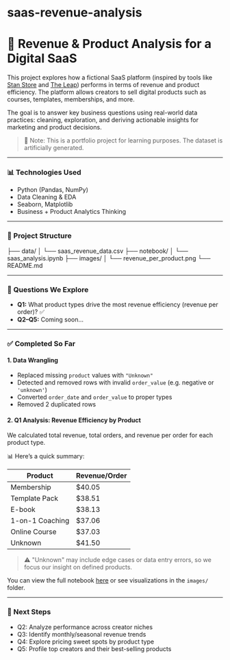 # saas-revenue-analysis

# 💼 Revenue & Product Analysis for a Digital SaaS

This project explores how a fictional SaaS platform (inspired by tools like [Stan Store](https://www.stan.store/) and [The Leap](https://www.theleap.co/)) performs in terms of revenue and product efficiency. The platform allows creators to sell digital products such as courses, templates, memberships, and more.

The goal is to answer key business questions using real-world data practices: cleaning, exploration, and deriving actionable insights for marketing and product decisions.

> 📌 Note: This is a portfolio project for learning purposes. The dataset is artificially generated.

---

### 📊 Technologies Used
- Python (Pandas, NumPy)
- Data Cleaning & EDA
- Seaborn, Matplotlib
- Business + Product Analytics Thinking

---

### 📁 Project Structure
├── data/
│ └── saas_revenue_data.csv
├── notebook/
│ └── saas_analysis.ipynb
├── images/
│ └── revenue_per_product.png
└── README.md


---

### 📌 Questions We Explore

- **Q1:** What product types drive the most revenue efficiency (revenue per order)? ✅
- **Q2–Q5:** Coming soon...

---

### ✅ Completed So Far

#### 1. Data Wrangling
- Replaced missing `product` values with `"Unknown"`
- Detected and removed rows with invalid `order_value` (e.g. negative or `'unknown'`)
- Converted `order_date` and `order_value` to proper types
- Removed 2 duplicated rows

#### 2. Q1 Analysis: Revenue Efficiency by Product
We calculated total revenue, total orders, and revenue per order for each product type.

📊 Here’s a quick summary:

| Product          | Revenue/Order |
|------------------|----------------|
| Membership       | $40.05         |
| Template Pack    | $38.51         |
| E-book           | $38.13         |
| 1-on-1 Coaching  | $37.06         |
| Online Course    | $37.03         |
| Unknown          | $41.50         |

> ⚠️ "Unknown" may include edge cases or data entry errors, so we focus our insight on defined products.

You can view the full notebook [here](notebook/saas_analysis.ipynb) or see visualizations in the `images/` folder.

---

### 📌 Next Steps
- Q2: Analyze performance across creator niches
- Q3: Identify monthly/seasonal revenue trends
- Q4: Explore pricing sweet spots by product type
- Q5: Profile top creators and their best-selling products
